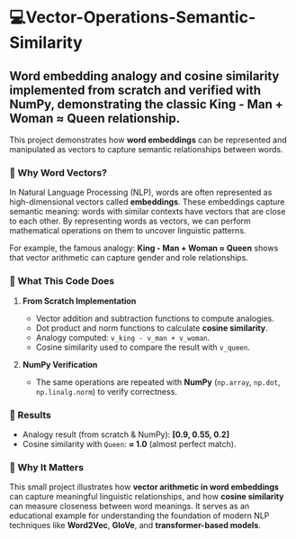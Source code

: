 # 💻Vector-Operations-Semantic-Similarity
Word embedding analogy and cosine similarity implemented from scratch and verified with NumPy, demonstrating the classic King - Man + Woman ≈ Queen relationship.
---
This project demonstrates how **word embeddings** can be represented and manipulated as vectors to capture semantic relationships between words.

### 🔹 Why Word Vectors?

In Natural Language Processing (NLP), words are often represented as high-dimensional vectors called **embeddings**. These embeddings capture semantic meaning: words with similar contexts have vectors that are close to each other. By representing words as vectors, we can perform mathematical operations on them to uncover linguistic patterns.

For example, the famous analogy:
**King - Man + Woman ≈ Queen**
shows that vector arithmetic can capture gender and role relationships.

### 🔹 What This Code Does

1. **From Scratch Implementation**

   * Vector addition and subtraction functions to compute analogies.
   * Dot product and norm functions to calculate **cosine similarity**.
   * Analogy computed: `v_king - v_man + v_woman`.
   * Cosine similarity used to compare the result with `v_queen`.

2. **NumPy Verification**

   * The same operations are repeated with **NumPy** (`np.array`, `np.dot`, `np.linalg.norm`) to verify correctness.

### 🔹 Results

* Analogy result (from scratch & NumPy): **\[0.9, 0.55, 0.2]**
* Cosine similarity with `Queen`: **≈ 1.0** (almost perfect match).

### 🔹 Why It Matters

This small project illustrates how **vector arithmetic in word embeddings** can capture meaningful linguistic relationships, and how **cosine similarity** can measure closeness between word meanings. It serves as an educational example for understanding the foundation of modern NLP techniques like **Word2Vec**, **GloVe**, and **transformer-based models**.

